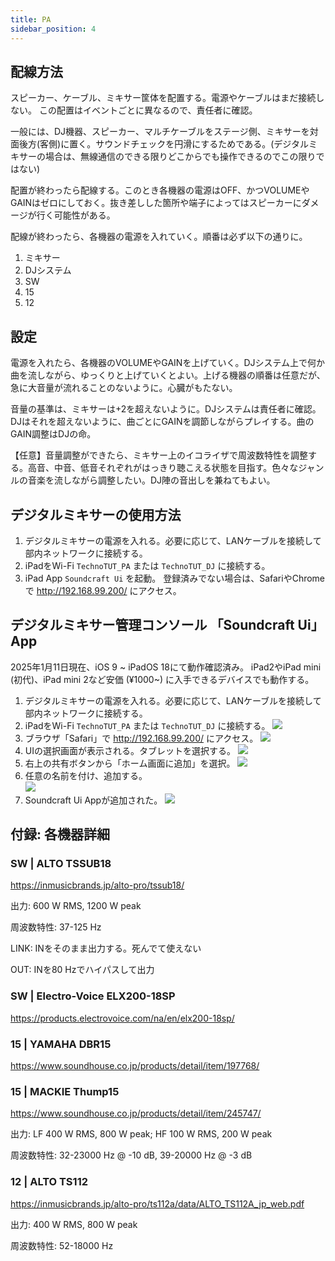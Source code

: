 ```yaml
---
title: PA
sidebar_position: 4
---
```

## 配線方法

スピーカー、ケーブル、ミキサー筐体を配置する。電源やケーブルはまだ接続しない。
この配置はイベントごとに異なるので、責任者に確認。

一般には、DJ機器、スピーカー、マルチケーブルをステージ側、ミキサーを対面後方(客側)に置く。サウンドチェックを円滑にするためである。(デジタルミキサーの場合は、無線通信のできる限りどこからでも操作できるのでこの限りではない)

配置が終わったら配線する。このとき各機器の電源はOFF、かつVOLUMEやGAINはゼロにしておく。抜き差しした箇所や端子によってはスピーカーにダメージが行く可能性がある。

配線が終わったら、各機器の電源を入れていく。順番は必ず以下の通りに。

1. ミキサー
2. DJシステム
3. SW
4. 15
5. 12

## 設定

電源を入れたら、各機器のVOLUMEやGAINを上げていく。DJシステム上で何か曲を流しながら、ゆっくりと上げていくとよい。上げる機器の順番は任意だが、急に大音量が流れることのないように。心臓がもたない。

音量の基準は、ミキサーは+2を超えないように。DJシステムは責任者に確認。DJはそれを超えないように、曲ごとにGAINを調節しながらプレイする。曲のGAIN調整はDJの命。

【任意】音量調整ができたら、ミキサー上のイコライザで周波数特性を調整する。高音、中音、低音それぞれがはっきり聴こえる状態を目指す。色々なジャンルの音楽を流しながら調整したい。DJ陣の音出しを兼ねてもよい。

## デジタルミキサーの使用方法

1. デジタルミキサーの電源を入れる。必要に応じて、LANケーブルを接続して部内ネットワークに接続する。
2. iPadをWi-Fi `TechnoTUT_PA` または `TechnoTUT_DJ` に接続する。
3. iPad App `Soundcraft Ui` を起動。
登録済みでない場合は、SafariやChromeで http://192.168.99.200/ にアクセス。

## デジタルミキサー管理コンソール 「Soundcraft Ui」App  

2025年1月11日現在、iOS 9 ~ iPadOS 18にて動作確認済み。
iPad2やiPad mini (初代)、iPad mini 2など安価 (¥1000~) に入手できるデバイスでも動作する。

1. デジタルミキサーの電源を入れる。必要に応じて、LANケーブルを接続して部内ネットワークに接続する。
2. iPadをWi-Fi `TechnoTUT_PA` または `TechnoTUT_DJ` に接続する。
![](/img/service/pa/IMG_0006.PNG)
3. ブラウザ「Safari」で http://192.168.99.200/ にアクセス。
![](/img/service/pa/IMG_0007.PNG)
4. UIの選択画面が表示される。タブレットを選択する。
![](/img/service/pa/IMG_0008.PNG)
5. 右上の共有ボタンから「ホーム画面に追加」を選択。
![](/img/service/pa/IMG_0010.PNG)
6. 任意の名前を付け、追加する。  
![](/img/service/pa/IMG_0011.PNG)
7. Soundcraft Ui Appが追加された。
![](/img/service/pa/IMG_0012.PNG)

## 付録: 各機器詳細

### SW | ALTO TSSUB18

https://inmusicbrands.jp/alto-pro/tssub18/

出力: 600 W RMS, 1200 W peak

周波数特性: 37-125 Hz

LINK: INをそのまま出力する。死んでて使えない

OUT: INを80 Hzでハイパスして出力

### SW | Electro-Voice ELX200-18SP

https://products.electrovoice.com/na/en/elx200-18sp/

### 15 | YAMAHA DBR15

https://www.soundhouse.co.jp/products/detail/item/197768/

### 15 | MACKIE Thump15

https://www.soundhouse.co.jp/products/detail/item/245747/

出力: LF 400 W RMS, 800 W peak; HF 100 W RMS, 200 W peak

周波数特性: 32-23000 Hz @ -10 dB, 39-20000 Hz @ -3 dB

### 12 | ALTO TS112

https://inmusicbrands.jp/alto-pro/ts112a/data/ALTO_TS112A_jp_web.pdf

出力: 400 W RMS, 800 W peak

周波数特性: 52-18000 Hz